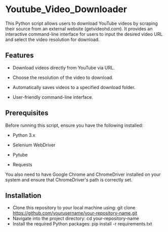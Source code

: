 # Youtube_Video_Downloader
This Python script allows users to download YouTube videos by scraping their source from an external website (getvideohd.com). It provides an interactive command-line interface for users to input the desired video URL and select the video resolution for download.
## Features
- Download videos directly from YouTube via URL.

- Choose the resolution of the video to download.

- Automatically saves videos to a specified download folder.

- User-friendly command-line interface.

## Prerequisites
Before running this script, ensure you have the following installed:

- Python 3.x

- Selenium WebDriver

- Pytube

- Requests

You also need to have Google Chrome and ChromeDriver installed on your system and ensure that ChromeDriver's path is correctly set.
## Installation
- Clone this repository to your local machine using:
    git clone https://github.com/yourusername/your-repository-name.git
- Navigate into the project directory:
    cd your-repository-name
- Install the required Python packages:
    pip install -r requirements.txt
